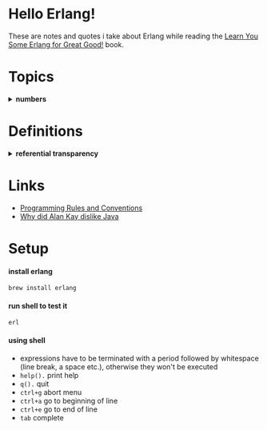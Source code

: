 # Hello Erlang!
These are notes and quotes i take about Erlang while
reading the [Learn You Some Erlang for Great Good!](https://learnyousomeerlang.com/) book.

# Topics
<details>
  <summary><strong>numbers</strong></summary>

  both floating point numbers or integers are supported when dealing with arithmetic. Integers and floating values are pretty much the only types of data Erlang's mathematical operators will handle transparently for you. to have the integer-to-integer division, use `div`, and to have the modulo operator, use `rem`.

    5 / 2.
    >> 2.5

    5 div 2
    >> 2

  to express integers in other bases than base 10, just enter the number as Base#Value (given Base is in the range 2..36):

    2#101010.
    >> 42

    8#0677.
    >> 447

    16#AE.
    >> 174

</details>

# Definitions
<details>
  <summary><strong>referential transparency</strong></summary>
  An expression is called referentially transparent if it can be replaced with its corresponding value without changing the program's behavior. This requires that the expression be pure, that is to say the expression value must be the same for the same inputs and its evaluation must have no side effects. An expression that is not referentially transparent is called referentially opaque.
</details>

# Links
- [Programming Rules and Conventions](http://www.erlang.se/doc/programming_rules.shtml)
- [Why did Alan Kay dislike Java](https://www.quora.com/Why-did-Alan-Kay-dislike-Java)

# Setup
#### install erlang
    brew install erlang
#### run shell to test it
    erl
#### using shell
  - expressions have to be terminated with a period followed by whitespace (line break, a space etc.), otherwise they won't be executed
  - `help().` print help
  - `q().` quit
  - `ctrl+g` abort menu
  - `ctrl+a` go to beginning of line
  - `ctrl+e` go to end of line
  - `tab` complete
